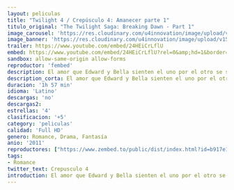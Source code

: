 ```yaml
---
layout: peliculas
title: "Twilight 4 / Crepúsculo 4: Amanecer parte 1"
titulo_original: "The Twilight Saga: Breaking Dawn - Part 1"
image_carousel: 'https://res.cloudinary.com/u4innovation/image/upload/v1565064910/crespusculo4-min_hsm1lg.jpg'
image_banner: 'https://res.cloudinary.com/u4innovation/image/upload/v1565064914/crepusculo-1-min_outol1.jpg'
trailer: https://www.youtube.com/embed/24HEiCrLflU
embed: https://www.youtube.com/embed/24HEiCrLflU?rel=0&amp;hd=1&border=0&wmode=opaque&enablejsapi=1&modestbranding=1&controls=1&showinfo=1
sandbox: allow-same-origin allow-forms
reproductor: 'fembed'
description: El amor que Edward y Bella sienten el uno por el otro se sella con la celebración de una gran ceremonia organizada por Alice. Durante la luna de miel, los recién casados tienen relaciones sexuales y Bella queda embarazada. El rápido crecimiento del feto, mitad humano mitad vampiro, afecta gravemente a su salud, llevándola al borde de la muerte...
description_corta: El amor que Edward y Bella sienten el uno por el otro se sella con la celebración de una gran ceremonia organizada por Alice. Durante la luna de miel, los recién casados tienen relaciones sexuales y Bella queda embarazada. El rápido crecimiento del feto, mitad humano...
duracion: '1h 57 min'
idioma: 'Latino'
descargas: 'no'
descargas2:
estrellas: '4'
clasificacion: '+5'
category: 'peliculas'
calidad: 'Full HD'
genero: Romance, Drama, Fantasía
anio: '2011'
reproductores: ["https://www.zembed.to/public/dist/index.html?id=b917e118d951f39a7b28fca220b99a58&title=The%20Twilight%20Saga:%20Breaking%20Dawn%20-%20Part%201","https://streampelis.info/public/dist/index.html?id=8a1556ba10cddfb1cf820ae9b48bc0fd","https://upstream.to/embed-v21vf2nte1dn.html","https://www.ilovefembed.best/v/7751mugd1-lkr-j","https://gdriveplayer.co/embed2.php?link=FrhySdTHuKJHdc8GanlPsQMq44qzSQzvE2qvNv%252FHEoRdv3xcJIABJ4W8tz7YKl3FM%252Bzkf%252Bld%252Bp3LqisTm4PtpClpoh5joSpo5o8rAzF8bE9HHENtrC71qS3IITnDxu8hyWNJXITOWTJnd11ZUUA4J4OvSc7W3VHi8w0N0gC8VGf3VA8nahpaveQcBDPsjkcutAeemzZ3suWrhoPUmH%252Fnj56PxZdnPe2pdhNxpWRobmoT2flZMD4hXP2T%252F5FqZSS68%253D"]
tags:
- Romance
twitter_text: Crepusculo 4
introduction: El amor que Edward y Bella sienten el uno por el otro se sella con la celebración de una gran ceremonia organizada por Alice. Durante la luna de miel, los recién casados tienen relaciones sexuales y Bella queda embarazada. El rápido crecimiento del feto, mitad humano...
---
```



 







